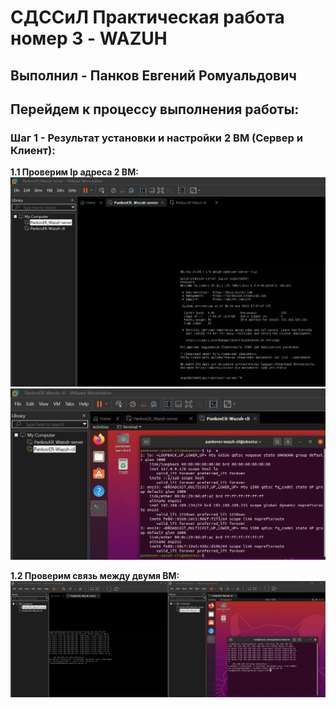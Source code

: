 # **СДССиЛ Практическая работа номер 3 - WAZUH**
## **Выполнил - Панков Евгений Ромуальдович**
## **Перейдем к процессу выполнения работы:**
### **Шаг 1 - Результат установки и настройки 2 ВМ (Сервер и Клиент):**

**1.1 Проверим Ip адреса 2 ВМ:**
![image](Screenshots/1.png)
![image](Screenshots/2.png)

**1.2 Проверим связь между двумя ВМ:**
![image](Screenshots/3.png)
